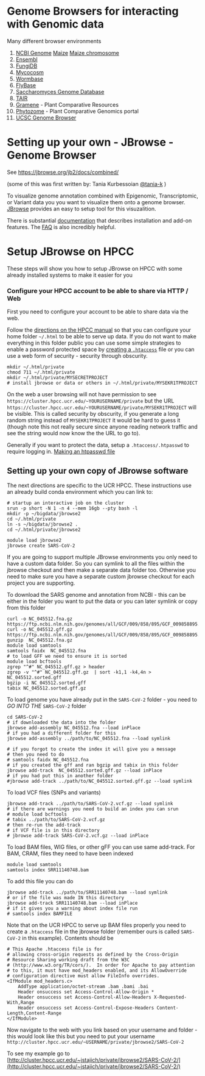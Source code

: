 # Genome Browsers for interacting with Genomic data

Many different browser environments

1. [NCBI Genome](https://www.ncbi.nlm.nih.gov/genome) [Maize](https://www.ncbi.nlm.nih.gov/genome/12) [Maize chromosome](https://www.ncbi.nlm.nih.gov/genome/gdv/browser/genome/?id=GCF_902167145.1)
2. [Ensembl](https://ensembl.org)
3. [FungiDB](https://fungidb.org)
4. [Mycocosm](https://mycocosm.jgi.doe.gov/mycocosm/home)
4. [Wormbase](https://wormbase.org/)
5. [FlyBase](https://flybase.org/)
6. [Saccharomyces Genome Database](https://yeastgenome.org/)
7. [TAIR](http://arabidopsis.org)
8. [Gramene](https://www.gramene.org/) - Plant Comparative Resources
9. [Phytozome](https://phytozome.jgi.doe.gov/) - Plant Comparative Genomics portal
5. [UCSC Genome Browser](https://genome.ucsc.edu/cgi-bin/hgGateway)

Setting up your own - JBrowse - Genome Browser
=====

See https://jbrowse.org/jb2/docs/combined/

(some of this was first written by: Tania Kurbessoian [@tania-k](https://github.com/tania-k) )

To visualize genome annotation combined with Epigenomic, Transcriptomic, or Variant data you you want to visualize them onto a genome browser.  [JBrowse](https://jbrowse.org) provides an easy to setup tool for this visuzalition.

There is substantial [documentation](https://jbrowse.org/docs/installation.html) that describes installation and add-on features. The [FAQ](https://jbrowse.org/docs/faq.html) is also incredibly helpful.

# Setup JBrowse on HPCC

These steps will show you how to setup JBrowse on HPCC with some already installed systems to make it easier for you

### Configure your HPCC account to be able to share via HTTP / Web

First you need to configure your account to be able to share data via the web.

Follow the [directions on the HPCC manual](http://hpcc.ucr.edu/manuals_linux-cluster_sharing.html#sharing-files-on-the-web) so that you can configure your home folder `~/.html` to be able to serve up data. If you do not want to make everything in this folder public you can use some simple strategies to enable a password protected space by [creating a `.htaccess`](http://hpcc.ucr.edu/manuals_linux-cluster_sharing.html#password-protect-web-pages) file or you can use a web form of security - security through obscurity.

```
mkdir ~/.html/private
chmod 711 ~/.html/private
mkdir ~/.html/private/MYSECRETPROJECT
# install jbrowse or data or others in ~/.html/private/MYSEKR1TPROJECT
```

On the web a user browsing will not have permission to see `https://cluster.hpcc.ucr.edu/~YOURUSERNAME/private` but the URL `https://cluster.hpcc.ucr.edu/~YOURUSERNAME/private/MYSEKR1TPROJECT` will be visible.  This is called security by obscurity, if you generate a long random string instead of `MYSEKR1TPROJECT` it would be hard to guess it (though note this not really secure since anyone reading network traffic and see the string would now know the the URL to go to).

Generally if you want to protect the data, setup a `.htaccess/.htpasswd` to require logging in. [Making an htpasswd file](https://hpcc.ucr.edu/manuals_linux-cluster_sharing.html#password-protect-web-pages)

## Setting up your own copy of JBrowse software

The next directions are specific to the UCR HPCC. These instructions use an already build conda environment which you can link to:
```
# startup an interactive job on the cluster
srun -p short -N 1 -n 4 --mem 16gb --pty bash -l
mkdir -p ~/bigdata/jbrowse2
cd ~/.html/private
ln -s ~/bigdata/jbrowse2 .
cd ~/.html/private/jbrowse2

module load jbrowse2
jbrowse create SARS-CoV-2
```

If you are going to support multiple JBrowse environments you only need to have a custom data folder. So you can symlink to all the files within the jbrowse checkout and then make a separate data folder too. Otherwise you need to make sure you have a separate custom jbrowse checkout for each project you are supporting.

To download the SARS genome and annotation from NCBI - this can be either in the folder you want to put the data or you can later symlink or copy from this folder
```
curl -o NC_045512.fna.gz https://ftp.ncbi.nlm.nih.gov/genomes/all/GCF/009/858/895/GCF_009858895.2_ASM985889v3/GCF_009858895.2_ASM985889v3_genomic.fna.gz
curl -o NC_045512.gff.gz https://ftp.ncbi.nlm.nih.gov/genomes/all/GCF/009/858/895/GCF_009858895.2_ASM985889v3/GCF_009858895.2_ASM985889v3_genomic.gff.gz
gunzip  NC_045512.fna.gz
module load samtools
samtools faidx  NC_045512.fna
# to load GFF we need to ensure it is sorted
module load bcftools
zgrep "^#" NC_045512.gff.gz > header
zgrep -v "^#" NC_045512.gff.gz  | sort -k1,1 -k4,4n >  NC_045512.sorted.gff
bgzip -i NC_045512.sorted.gff
tabix NC_045512.sorted.gff.gz
```

To load genome you have already put in the `SARS-CoV-2` folder - you need to *GO INTO THE* `SARS-CoV-2` folder
```
cd SARS-CoV-2
# if downloaded the data into the folder
jbrowse add-assembly NC_045512.fna --load inPlace
# if you had a different folder for this
jbrowse add-assembly ../path/to/NC_045512.fna --load symlink

# if you forgot to create the index it will give you a message
# then you need to do
# samtools faidx NC_045512.fna
# if you created the gff and ran bgzip and tabix in this folder
jbrowse add-track  NC_045512.sorted.gff.gz --load inPlace
# if you had put this in another folder
#jbrowse add-track ../path/to/NC_045512.sorted.gff.gz --load symlink
```

To load VCF files (SNPs and variants)
```
jbrowse add-track ../path/to/SARS-CoV-2.vcf.gz --load symlink
# if there are warnings you need to build an index you can srun
# module load bcftools
# tabix ../path/to/SARS-CoV-2.vcf.gz
# then re-run the add-track
# if VCF file is in this directory
# jbrowse add-track SARS-CoV-2.vcf.gz --load inPlace
```

To load BAM files, WIG files, or other gFF you can use same add-track.
For BAM, CRAM, files they need to have been indexed
```
module load samtools
samtools index SRR11140748.bam
```

To add this file you can do
```
jbrowse add-track ../path/to/SRR11140748.bam --load symlink
# or if the file was made IN this directory
jbrowse add-track SRR11140748.bam --load inPlace
# if it gives you a warning about index file run
# samtools index BAMFILE
```

Note that on the UCR HPCC to serve up BAM files properly you need to create a `.htaccess` file in the jbrowse folder (remember ours is called `SARS-CoV-2` in this example).
Contents should be
```
# This Apache .htaccess file is for
# allowing cross-origin requests as defined by the Cross-Origin
# Resource Sharing working draft from the W3C
# (http://www.w3.org/TR/cors/).  In order for Apache to pay attention
# to this, it must have mod_headers enabled, and its AllowOverride
# configuration directive must allow FileInfo overrides.
<IfModule mod_headers.c>
    AddType application/octet-stream .bam .bami .bai
    Header onsuccess set Access-Control-Allow-Origin *
    Header onsuccess set Access-Control-Allow-Headers X-Requested-With,Range
    Header onsuccess set Access-Control-Expose-Headers Content-Length,Content-Range
</IfModule>
```

Now navigate to the web with you link based on your username and folder - this would look like this but you need to put your username  `http://cluster.hpcc.ucr.edu/~USERNAME/private/jbrowse2/SARS-CoV-2`

To see my example go to [http://cluster.hpcc.ucr.edu/~jstajich/private/jbrowse2/SARS-CoV-2/](http://cluster.hpcc.ucr.edu/~jstajich/private/jbrowse2/SARS-CoV-2/)

